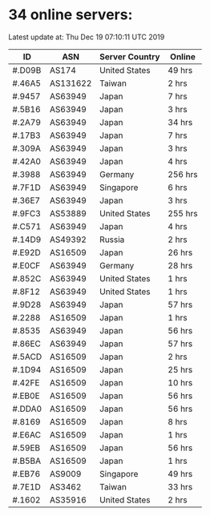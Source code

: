 # 34 online servers:

Latest update at: Thu Dec 19 07:10:11 UTC 2019

| ID | ASN | Server Country | Online |
| -- | --- | -------------- | ------ |
| #.D09B | AS174 | United States | 49 hrs |
| #.46A5 | AS131622 | Taiwan | 2 hrs |
| #.9457 | AS63949 | Japan | 7 hrs |
| #.5B16 | AS63949 | Japan | 3 hrs |
| #.2A79 | AS63949 | Japan | 34 hrs |
| #.17B3 | AS63949 | Japan | 7 hrs |
| #.309A | AS63949 | Japan | 3 hrs |
| #.42A0 | AS63949 | Japan | 4 hrs |
| #.3988 | AS63949 | Germany | 256 hrs |
| #.7F1D | AS63949 | Singapore | 6 hrs |
| #.36E7 | AS63949 | Japan | 3 hrs |
| #.9FC3 | AS53889 | United States | 255 hrs |
| #.C571 | AS63949 | Japan | 4 hrs |
| #.14D9 | AS49392 | Russia | 2 hrs |
| #.E92D | AS16509 | Japan | 26 hrs |
| #.E0CF | AS63949 | Germany | 28 hrs |
| #.852C | AS63949 | United States | 1 hrs |
| #.8F12 | AS63949 | United States | 1 hrs |
| #.9D28 | AS63949 | Japan | 57 hrs |
| #.2288 | AS16509 | Japan | 1 hrs |
| #.8535 | AS63949 | Japan | 56 hrs |
| #.86EC | AS63949 | Japan | 57 hrs |
| #.5ACD | AS16509 | Japan | 2 hrs |
| #.1D94 | AS16509 | Japan | 25 hrs |
| #.42FE | AS16509 | Japan | 10 hrs |
| #.EB0E | AS16509 | Japan | 56 hrs |
| #.DDA0 | AS16509 | Japan | 56 hrs |
| #.8169 | AS16509 | Japan | 8 hrs |
| #.E6AC | AS16509 | Japan | 1 hrs |
| #.59EB | AS16509 | Japan | 56 hrs |
| #.B5BA | AS16509 | Japan | 1 hrs |
| #.EB76 | AS9009 | Singapore | 49 hrs |
| #.7E1D | AS3462 | Taiwan | 33 hrs |
| #.1602 | AS35916 | United States | 2 hrs |

